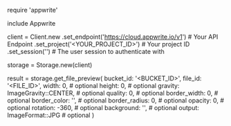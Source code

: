 require 'appwrite'

include Appwrite

client = Client.new
    .set_endpoint('https://cloud.appwrite.io/v1') # Your API Endpoint
    .set_project('&lt;YOUR_PROJECT_ID&gt;') # Your project ID
    .set_session('') # The user session to authenticate with

storage = Storage.new(client)

result = storage.get_file_preview(
    bucket_id: '<BUCKET_ID>',
    file_id: '<FILE_ID>',
    width: 0, # optional
    height: 0, # optional
    gravity: ImageGravity::CENTER, # optional
    quality: 0, # optional
    border_width: 0, # optional
    border_color: '', # optional
    border_radius: 0, # optional
    opacity: 0, # optional
    rotation: -360, # optional
    background: '', # optional
    output: ImageFormat::JPG # optional
)
